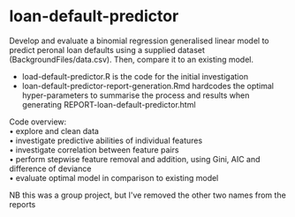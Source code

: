 # loan-default-predictor

Develop and evaluate a binomial regression generalised linear model to predict peronal loan defaults using a supplied dataset (BackgroundFiles/data.csv). Then, compare it to an existing model.

- load-default-predictor.R is the code for the initial investigation
- loan-default-predictor-report-generation.Rmd hardcodes the optimal hyper-parameters to summarise the process and results when generating REPORT-loan-default-predictor.html

Code overview:  
• explore and clean data  
• investigate predictive abilities of individual features  
• investigate correlation between feature pairs  
• perform stepwise feature removal and addition, using Gini, AIC and difference of deviance    
• evaluate optimal model in comparison to existing model   



NB this was a group project, but I've removed the other two names from the reports

